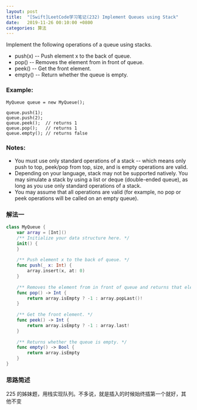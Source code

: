 ```yaml
---
layout: post
title:  "[Swift]LeetCode学习笔记(232) Implement Queues using Stack"
date:   2019-11-26 00:10:00 +0800
categories: 算法
---
```


Implement the following operations of a queue using stacks.

* push(x) -- Push element x to the back of queue.
* pop() -- Removes the element from in front of queue.
* peek() -- Get the front element.
* empty() -- Return whether the queue is empty.

### Example:

```
MyQueue queue = new MyQueue();

queue.push(1);
queue.push(2);  
queue.peek();  // returns 1
queue.pop();   // returns 1
queue.empty(); // returns false
```

### Notes:

* You must use only standard operations of a stack -- which means only push to top, peek/pop from top, size, and is empty operations are valid.
* Depending on your language, stack may not be supported natively. You may simulate a stack by using a list or deque (double-ended queue), as long as you use only standard operations of a stack.
* You may assume that all operations are valid (for example, no pop or peek operations will be called on an empty queue).

### 解法一

```swift
class MyQueue {
    var array = [Int]()
    /** Initialize your data structure here. */
    init() {
    }
    
    /** Push element x to the back of queue. */
    func push(_ x: Int) {
        array.insert(x, at: 0)
    }
    
    /** Removes the element from in front of queue and returns that element. */
    func pop() -> Int {
        return array.isEmpty ? -1 : array.popLast()!
    }
    
    /** Get the front element. */
    func peek() -> Int {
        return array.isEmpty ? -1 : array.last!
    }
    
    /** Returns whether the queue is empty. */
    func empty() -> Bool {
        return array.isEmpty
    }
}
```

### 思路简述

225 的姊妹题，用栈实现队列。不多说，就是插入的时候始终插第一个就好，其他不变
